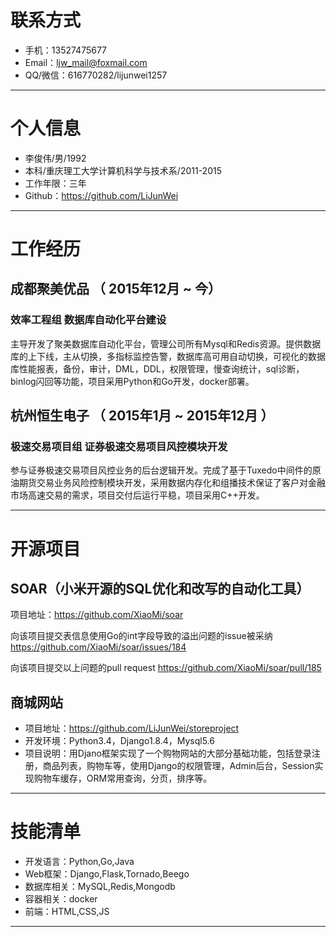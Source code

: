 # 联系方式
                         
- 手机：13527475677
- Email：ljw_mail@foxmail.com
- QQ/微信：616770282/lijunwei1257

---

# 个人信息

 - 李俊伟/男/1992 
 - 本科/重庆理工大学计算机科学与技术系/2011-2015
 - 工作年限：三年
 - Github：https://github.com/LiJunWei

---

# 工作经历

## 成都聚美优品 （ 2015年12月 ~ 今）

### 效率工程组 数据库自动化平台建设
主导开发了聚美数据库自动化平台，管理公司所有Mysql和Redis资源。提供数据库的上下线，主从切换，多指标监控告警，数据库高可用自动切换，可视化的数据库性能报表，备份，审计，DML，DDL，权限管理，慢查询统计，sql诊断，binlog闪回等功能，项目采用Python和Go开发，docker部署。

## 杭州恒生电子 （ 2015年1月 ~ 2015年12月 ）

### 极速交易项目组 证券极速交易项目风控模块开发
参与证券极速交易项目风控业务的后台逻辑开发。完成了基于Tuxedo中间件的原油期货交易业务风险控制模块开发，采用数据内存化和组播技术保证了客户对金融市场高速交易的需求，项目交付后运行平稳，项目采用C++开发。

---

# 开源项目

## SOAR（小米开源的SQL优化和改写的自动化工具）
项目地址：https://github.com/XiaoMi/soar

向该项目提交表信息使用Go的int字段导致的溢出问题的issue被采纳
https://github.com/XiaoMi/soar/issues/184

向该项目提交以上问题的pull request
https://github.com/XiaoMi/soar/pull/185

## 商城网站

 - 项目地址：https://github.com/LiJunWei/storeproject
 - 开发环境：Python3.4，Django1.8.4，Mysql5.6
 - 项目说明：用Djano框架实现了一个购物网站的大部分基础功能，包括登录注册，商品列表，购物车等，使用Django的权限管理，Admin后台，Session实现购物车缓存，ORM常用查询，分页，排序等。

---

# 技能清单

- 开发语言：Python,Go,Java
- Web框架：Django,Flask,Tornado,Beego
- 数据库相关：MySQL,Redis,Mongodb
- 容器相关：docker
- 前端：HTML,CSS,JS

---
